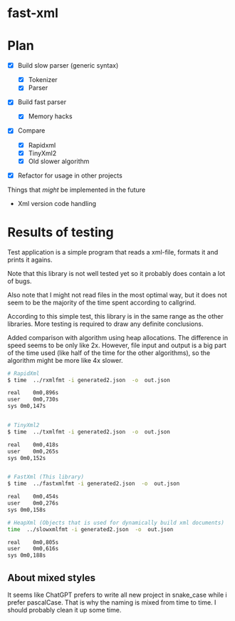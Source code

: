 # fast-xml

# Plan
- [x] Build slow parser (generic syntax)
   - [x] Tokenizer
   - [x] Parser
- [x] Build fast parser
   - [x] Memory hacks
- [x] Compare
   - [x] Rapidxml
   - [x] TinyXml2
   - [x] Old slower algorithm
- [x] Refactor for usage in other projects


Things that _might_ be implemented in the future
- Xml version code handling


# Results of testing

Test application is a simple program that reads a xml-file, formats it and
prints it agains.

Note that this library is not well tested yet so it probably does contain a
lot of bugs.

Also note that I might not read files in the most optimal way, but it does
not seem to be the majority of the time spent according to callgrind.

According to this simple test, this library is in the same range as the other
libraries. More testing is required to draw any definite conclusions.

Added comparison with algorithm using heap allocations. The difference in speed
seems to be only like 2x. However, file input and output is a big part of the
time used (like half of the time for the other algorithms), 
so the algorithm might be more like 4x slower.

```bash
# RapidXml
$ time  ../rxmlfmt -i generated2.json  -o  out.json

real	0m0,896s
user	0m0,730s
sys	0m0,147s


# TinyXml2
$ time  ../txmlfmt -i generated2.json  -o  out.json

real	0m0,418s
user	0m0,265s
sys	0m0,152s


# FastXml (This library)
$ time  ../fastxmlfmt -i generated2.json  -o  out.json

real	0m0,454s
user	0m0,276s
sys	0m0,158s

# HeapXml (Objects that is used for dynamically build xml documents)
time  ../slowxmlfmt -i generated2.json  -o  out.json

real	0m0,805s
user	0m0,616s
sys	0m0,188s

```


## About mixed styles

It seems like ChatGPT prefers to write all new project in snake_case while i
prefer pascalCase. That is why the naming is mixed from time to time. I
should probably clean it up some time.
